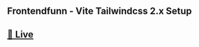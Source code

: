 ## Frontendfunn - Vite Tailwindcss 2.x Setup

## [🚀 Live](https://frontendfunn.github.io/vite-tailwind2.x-setup/)
